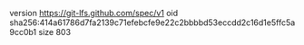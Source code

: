 version https://git-lfs.github.com/spec/v1
oid sha256:414a61786d7fa2139c71efebcfe9e22c2bbbbd53eccdd2c16d1e5ffc5a9cc0b1
size 803

